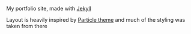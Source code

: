 My portfolio site, made with [Jekyll](https://jekyllrb.com/)

Layout is heavily inspired by [Particle theme](https://github.com/nrandecker/particle) and much of the styling was taken from there
